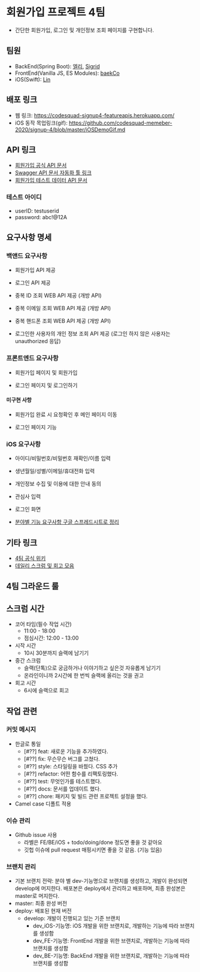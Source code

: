# 회원가입 프로젝트 4팀

* 간단한 회원가입, 로그인 및 개인정보 조회 페이지를 구현합니다.

## 팀원

* BackEnd(Spring Boot): [엘리](https://github.com/bohyeon-n), [Sigrid](https://github.com/jypthemiracle)
* FrontEnd(Vanilla JS, ES Modules): [baekCo](https://github.com/baekCode)
* iOS(Swift): [Lin](https://github.com/Limwin94)

## 배포 링크

* 웹 링크: https://codesquad-signup4-featureapis.herokuapp.com/
* iOS 동작 목업링크(gif): https://github.com/codesquad-memeber-2020/signup-4/blob/master/iOSDemoGif.md

## API 링크

* [회원가입 공식 API 문서]([https://github.com/codesquad-memeber-2020/signup-4/wiki/%ED%9A%8C%EC%9B%90%EA%B0%80%EC%9E%85-4%ED%8C%80-%ED%94%84%EB%A1%9C%EC%A0%9D%ED%8A%B8-API-%EC%95%88%EB%82%B4](https://github.com/codesquad-memeber-2020/signup-4/wiki/회원가입-4팀-프로젝트-API-안내))
* [Swagger API 문서 자동화 툴 링크](https://codesquad-signup4-featureapis.herokuapp.com/swagger-ui.html)
* [회원가입 테스트 데이터 API 문서]([https://github.com/codesquad-memeber-2020/signup-4/wiki/%ED%9A%8C%EC%9B%90%EA%B0%80%EC%9E%85-4%ED%8C%80-%ED%94%84%EB%A1%9C%EC%A0%9D%ED%8A%B8-%ED%85%8C%EC%8A%A4%ED%8A%B8-API-%EC%95%88%EB%82%B4](https://github.com/codesquad-memeber-2020/signup-4/wiki/회원가입-4팀-프로젝트-테스트-API-안내))

### 테스트 아이디

* userID: testuserid
* password: abc!@12A

## 요구사항 명세

### 백앤드 요구사항

* 회원가입 API 제공

* 로그인 API 제공

* 중복 ID 조회 WEB API 제공 (개방 API)

* 중복 이메일 조회 WEB API 제공 (개방 API)

* 중복 핸드폰 조회 WEB API 제공 (개방 API)

* 로그인한 사용자의 개인 정보 조회 API 제공 (로그인 하지 않은 사용자는 unauthorized 응답)

### 프론트엔드 요구사항

* 회원가입 페이지 및 회원가입

* 로그인 페이지 및 로그인하기

#### 미구현 사항

* 회원가입 완료 시 요청확인 후 메인 페이지 이동

* 로그인 페이지 기능

### iOS 요구사항

* 아이디/비밀번호/비밀번호 재확인/이름 입력
* 생년월일/성별/이메일/휴대전화 입력
* 개인정보 수집 및 이용에 대한 안내 동의
* 관심사 입력
* 로그인 화면

* [분야별 기능 요구사항 구글 스프레드시트로 정리](https://docs.google.com/spreadsheets/d/1qwBBlz3GQn7Jg7XdcJ8SSwMA5VP41BLOL9glzNsVn8Y/edit#gid=0)

## 기타 링크

* [4팀 공식 위키](https://github.com/codesquad-memeber-2020/signup-4/wiki)
* [데일리 스크럼 및 회고 모음](https://github.com/codesquad-memeber-2020/signup-4/wiki/%EB%8D%B0%EC%9D%BC%EB%A6%AC-%EC%8A%A4%ED%81%AC%EB%9F%BC-%EB%B0%8F-%ED%9A%8C%EA%B3%A0-%EB%AA%A8%EC%9D%8C)

## 4팀 그라운드 룰

## 스크럼 시간
* 코어 타임(필수 작업 시간)
    * 11:00 - 18:00
    * 점심시간: 12:00 - 13:00
* 시작 시간
    * 10시 30분까지 슬랙에 남기기
* 중간 스크럼 
    * 슬랙(단톡)으로 궁금하거나 이야기하고 싶은것 자유롭게 남기기
    * 온라인이니까 2시간에 한 번씩 슬랙에 올리는 것을 권고
* 회고 시간
    * 6시에 슬랙으로 회고

## 작업 관련
### 커밋 메시지
- 한글로 통일
    - [#??] feat: 새로운 기능을 추가하였다.
    - [#??] fix: 무슨무슨 버그를 고쳤다.
    - [#??] style: 스타일링을 바꿨다. CSS 추가
    - [#??] refactor: 어떤 함수를 리팩토링했다.
    - [#??] test: 무엇인가를 테스트했다.
    - [#??] docs: 문서를 업데이트 했다.
    - [#??] chore: 패키지 및 빌드 관련 프로젝트 설정을 했다.
- Camel case 디폴트 적용
### 이슈 관리
* Github issue 사용
    * 라벨은 FE/BE/iOS + todo/doing/done 정도면 좋을 것 같아요
    * 깃헙 이슈에 pull request 매핑시키면 좋을 것 같음. (기능 있음)
### 브랜치 관리
* 기본 브랜치 전략: 분야 별 dev-기능명으로 브랜치를 생성하고, 개발이 완성되면 develop에 머지한다. 배포본은 deploy에서 관리하고 배포하며, 최종 완성본은 master로 머지한다.
* master: 최종 완성 버전
* deploy: 배포된 현재 버전
    * develop: 개발이 진행되고 있는 기준 브랜치
        * dev_iOS-기능명: iOS 개발을 위한 브랜치로, 개발하는 기능에 따라 브랜치를 생성함
        * dev_FE-기능명: FrontEnd 개발을 위한 브랜치로, 개발하는 기능에 따라 브랜치를 생성함
        * dev_BE-기능명: BackEnd 개발을 위한 브랜치로, 개발하는 기능에 따라 브랜치를 생성함
